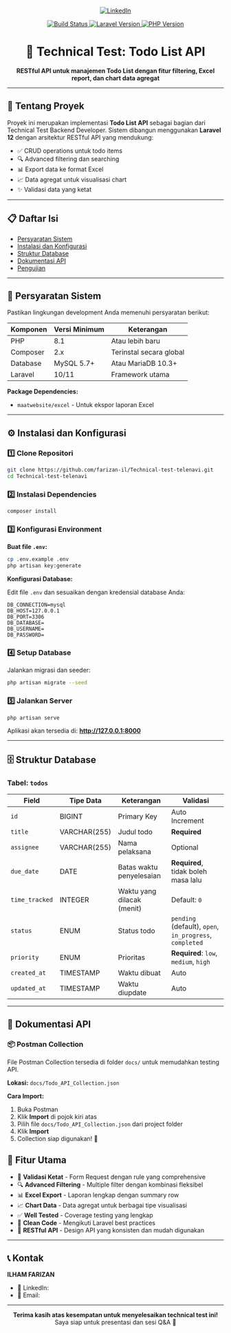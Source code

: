 <p align="center">
  <a href="https:linkeidn" target="_blank">
    <img src="https://img.shields.io/badge/LinkedIn-Connect-blue?style=for-the-badge&logo=linkedin" alt="LinkedIn">
  </a>
</p>

<p align="center">
  <a href="https://github.com/farizan-il/Technical-test-telenavi.git">
    <img src="https://github.com/laravel/framework/workflows/tests/badge.svg" alt="Build Status">
  </a>
  <a href="https://packagist.org/packages/laravel/framework">
    <img src="https://img.shields.io/packagist/v/laravel/framework" alt="Laravel Version">
  </a>
  <a href="https://php.net/">
    <img src="https://img.shields.io/badge/PHP-%3E%3D8.1-777BB4.svg" alt="PHP Version">
  </a>
</p>

<h1 align="center">🚀 Technical Test: Todo List API</h1>

<p align="center">
  <strong>RESTful API untuk manajemen Todo List dengan fitur filtering, Excel report, dan chart data agregat</strong>
</p>

---

## 📖 Tentang Proyek

Proyek ini merupakan implementasi **Todo List API** sebagai bagian dari Technical Test Backend Developer. Sistem dibangun menggunakan **Laravel 12** dengan arsitektur RESTful API yang mendukung:

- ✅ CRUD operations untuk todo items
- 🔍 Advanced filtering dan searching
- 📊 Export data ke format Excel
- 📈 Data agregat untuk visualisasi chart
- ✨ Validasi data yang ketat

---

## 📋 Daftar Isi

- [Persyaratan Sistem](#-persyaratan-sistem)
- [Instalasi dan Konfigurasi](#-instalasi-dan-konfigurasi)
- [Struktur Database](#-struktur-database)
- [Dokumentasi API](#-dokumentasi-api)
- [Pengujian](#-pengujian)

---

## 🔧 Persyaratan Sistem

Pastikan lingkungan development Anda memenuhi persyaratan berikut:

| Komponen | Versi Minimum | Keterangan |
|----------|---------------|------------|
| PHP | 8.1 | Atau lebih baru |
| Composer | 2.x | Terinstal secara global |
| Database | MySQL 5.7+ | Atau MariaDB 10.3+ |
| Laravel | 10/11 | Framework utama |

**Package Dependencies:**
- `maatwebsite/excel` - Untuk ekspor laporan Excel

---

## ⚙️ Instalasi dan Konfigurasi

### 1️⃣ Clone Repositori

```bash
git clone https://github.com/farizan-il/Technical-test-telenavi.git
cd Technical-test-telenavi
```

### 2️⃣ Instalasi Dependencies

```bash
composer install
```

### 3️⃣ Konfigurasi Environment

**Buat file `.env`:**
```bash
cp .env.example .env
php artisan key:generate
```

**Konfigurasi Database:**

Edit file `.env` dan sesuaikan dengan kredensial database Anda:

```env
DB_CONNECTION=mysql
DB_HOST=127.0.0.1
DB_PORT=3306
DB_DATABASE=
DB_USERNAME=
DB_PASSWORD=
```

### 4️⃣ Setup Database

Jalankan migrasi dan seeder:

```bash
php artisan migrate --seed
```

### 5️⃣ Jalankan Server

```bash
php artisan serve
```

Aplikasi akan tersedia di: **http://127.0.0.1:8000**

---

## 🗄️ Struktur Database

### Tabel: `todos`

| Field | Tipe Data | Keterangan | Validasi |
|-------|-----------|------------|----------|
| `id` | BIGINT | Primary Key | Auto Increment |
| `title` | VARCHAR(255) | Judul todo | **Required** |
| `assignee` | VARCHAR(255) | Nama pelaksana | Optional |
| `due_date` | DATE | Batas waktu penyelesaian | **Required**, tidak boleh masa lalu |
| `time_tracked` | INTEGER | Waktu yang dilacak (menit) | Default: `0` |
| `status` | ENUM | Status todo | `pending` (default), `open`, `in_progress`, `completed` |
| `priority` | ENUM | Prioritas | **Required**: `low`, `medium`, `high` |
| `created_at` | TIMESTAMP | Waktu dibuat | Auto |
| `updated_at` | TIMESTAMP | Waktu diupdate | Auto |

---

## 📡 Dokumentasi API

### 📦 Postman Collection

File Postman Collection tersedia di folder `docs/` untuk memudahkan testing API.

**Lokasi:** `docs/Todo_API_Collection.json`

**Cara Import:**
1. Buka Postman
2. Klik **Import** di pojok kiri atas
3. Pilih file `docs/Todo_API_Collection.json` dari project folder
4. Klik **Import**
5. Collection siap digunakan! 🚀

## 🎯 Fitur Utama

- 🔐 **Validasi Ketat** - Form Request dengan rule yang comprehensive
- 🔍 **Advanced Filtering** - Multiple filter dengan kombinasi fleksibel
- 📊 **Excel Export** - Laporan lengkap dengan summary row
- 📈 **Chart Data** - Data agregat untuk berbagai tipe visualisasi
- ✅ **Well Tested** - Coverage testing yang lengkap
- 📝 **Clean Code** - Mengikuti Laravel best practices
- 🚀 **RESTful API** - Design API yang konsisten dan mudah digunakan

---

## 📞 Kontak

**ILHAM FARIZAN**

- 💼 LinkedIn: 
- 📧 Email: 

---

<p align="center">
  <strong>Terima kasih atas kesempatan untuk menyelesaikan technical test ini!</strong><br>
  Saya siap untuk presentasi dan sesi Q&A 🙏
</p>
